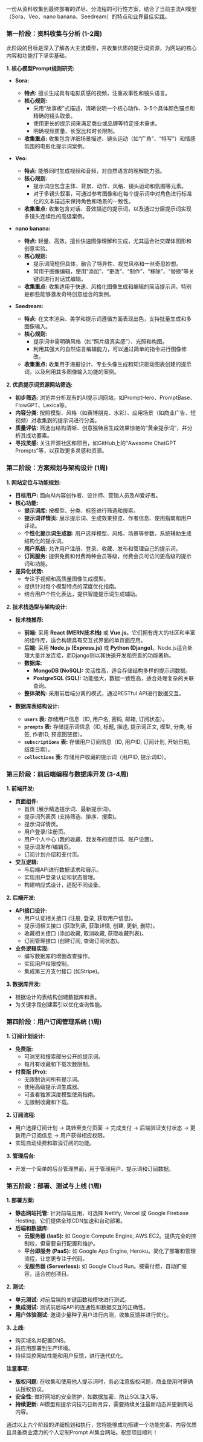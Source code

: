 一份从资料收集到最终部署的详尽、分流程的可行性方案，结合了当前主流AI模型（Sora、Veo、nano banana、Seedream）的特点和业界最佳实践。

### **第一阶段：资料收集与分析 (1-2周)**

此阶段的目标是深入了解各大主流模型，并收集优质的提示词资源，为网站的核心内容和功能打下坚实基础。

**1. 核心模型Prompt规则研究:**

* **Sora:**
  
  * **特点:** 擅长生成具有电影质感的视频，注重故事性和镜头语言。
  * **核心规则:**
    * 采用“故事板”式描述，清晰说明一个核心动作、3-5个具体颜色锚点和精确的镜头取景。
    * 使用更长的提示词来满足商业或品牌等特定技术需求。
    * 明确视频质量、长宽比和时长限制。
  * **收集重点:** 收集包含详细场景描述、镜头运动（如“广角”、“特写”）和情感氛围的电影化提示词案例。

* **Veo:**
  
  * **特点:** 能够同时生成视频和音频，对自然语言的理解能力强。
  * **核心规则:**
    * 提示词应包含主体、背景、动作、风格、镜头运动和氛围等元素。
    * 对于多镜头叙事，可通过参考图像和在每个提示词中对角色进行标准化的文本描述来保持角色和场景的一致性。
  * **收集重点:** 收集包含对话、音效描述的提示词，以及通过分层提示词实现多镜头连续性的高级案例。

* **nano banana:**
  
  * **特点:** 轻量、高效，擅长快速图像理解和生成，尤其适合社交媒体图形和创意实验。
  * **核心规则:**
    * 提示词简短但具体，融合了特异性、视觉风格和一丝奇思妙想。
    * 常用于图像编辑，使用“添加”、“更改”、“制作”、“移除”、“替换”等关键词进行对话式编辑。
  * **收集重点:** 收集适用于快速、风格化图像生成和编辑的简洁提示词，特别是那些能够激发奇特创意组合的案例。

* **Seedream:**
  
  * **特点:** 在文本渲染、美学和提示词遵循方面表现出色，支持批量生成和多图像输入。
  * **核心规则:**
    * 提示词中需明确风格（如“照片级真实感”）、光照和构图。
    * 利用其强大的自然语言编辑能力，可以通过简单的指令进行图像修改。
  * **收集重点:** 收集用于海报设计、专业头像生成和知识驱动图表创建的提示词，以及利用其多图像输入功能的案例。

**2. 优质提示词资源网站筛选:**

* **初步筛选:** 浏览并分析现有的AI提示词网站，如PromptHero、PromptBase、FlowGPT、Lexica等。
* **内容分类:** 按照模型、风格（如赛博朋克、水彩）、应用场景（如商业广告、短视频）对收集到的提示词进行分类。
* **质量评估:** 筛选出结构清晰、创意独特且生成效果惊艳的“黄金提示词”，并分析其成功要素。
* **寻找灵感:** 关注开源社区和项目，如GitHub上的“Awesome ChatGPT Prompts”等，以获取更多灵感和资源。

### **第二阶段：方案规划与架构设计 (1周)**

**1. 网站定位与功能规划:**

* **目标用户:** 面向AI内容创作者、设计师、营销人员及AI爱好者。
* **核心功能:**
  * **提示词库:** 按模型、分类、标签进行筛选和搜索。
  * **提示词详情页:** 展示提示词、生成效果预览、作者信息、使用指南和用户评论。
  * **个性化提示词生成器:** 用户选择模型、风格、场景等参数，系统辅助生成结构化的提示词。
  * **用户系统:** 允许用户注册、登录、收藏、发布和管理自己的提示词。
  * **订阅服务:** 提供免费和付费两种会员等级，付费会员可访问更高级的提示词和功能。
* **差异化优势:**
  * 专注于视频和高质量图像生成模型。
  * 提供针对每个模型特点的深度优化指南。
  * 结合用户个性化表达，提供智能提示词生成辅助。

**2. 技术栈选型与架构设计:**

* **技术栈推荐:**
  
  * **前端:** 采用 **React (MERN技术栈)** 或 **Vue.js**。它们拥有庞大的社区和丰富的组件库，适合构建具有交互式界面的单页面应用。
  * **后端:** 采用 **Node.js (Express.js)** 或 **Python (Django)**。Node.js适合处理大量并发连接，而Django则以其快速开发和完善的功能著称。
  * **数据库:**
    * **MongoDB (NoSQL):** 灵活性高，适合存储结构多样的提示词数据。
    * **PostgreSQL (SQL):** 功能强大，数据一致性高，适合处理复杂的关联查询。
  * **整体架构:** 采用前后端分离的模式，通过RESTful API进行数据交互。

* **数据库表结构设计:**
  
  * **`users` 表:** 存储用户信息（ID, 用户名, 密码, 邮箱, 订阅状态）。
  * **`prompts` 表:** 存储提示词信息（ID, 标题, 描述, 提示词正文, 模型, 分类, 标签, 作者ID, 预览图链接）。
  * **`subscriptions` 表:** 存储用户订阅信息（ID, 用户ID, 订阅计划, 开始日期, 结束日期）。
  * **`collections` 表:** 存储用户收藏的提示词（用户ID, 提示词ID）。

### **第三阶段：前后端编程与数据库开发 (3-4周)**

**1. 前端开发:**

* **页面组件:**
  * 首页 (展示精选提示词、最新提示词)。
  * 提示词列表页 (支持筛选、排序、搜索)。
  * 提示词详情页。
  * 用户登录/注册页。
  * 用户个人中心 (我的收藏、我发布的提示词、账户设置)。
  * 提示词发布/编辑页。
  * 订阅计划介绍和支付页。
* **交互逻辑:**
  * 与后端API进行数据请求和展示。
  * 实现用户登录认证和状态管理。
  * 构建响应式设计，适配不同设备。

**2. 后端开发:**

* **API接口设计:**
  * 用户认证相关接口 (注册, 登录, 获取用户信息)。
  * 提示词相关接口 (获取列表, 获取详情, 创建, 更新, 删除)。
  * 收藏相关接口 (添加收藏, 取消收藏, 获取收藏列表)。
  * 订阅管理接口 (创建订阅, 查询订阅状态)。
* **业务逻辑实现:**
  * 编写数据库的增删改查操作。
  * 实现用户权限控制。
  * 集成第三方支付接口 (如Stripe)。

**3. 数据库开发:**

* 根据设计的表结构创建数据库和表。
* 为关键字段创建索引以优化查询性能。

### **第四阶段：用户订阅管理系统 (1周)**

**1. 订阅计划设计:**

* **免费版:**
  * 可浏览和搜索部分公开的提示词。
  * 每月有收藏和下载次数限制。
* **付费版 (Pro):**
  * 无限制访问所有提示词。
  * 使用高级提示词生成器。
  * 可查看独家深度模型使用指南。
  * 无限制收藏和下载。

**2. 订阅流程:**

* 用户选择订阅计划 -> 跳转至支付页面 -> 完成支付 -> 后端验证支付状态 -> 更新用户订阅信息 -> 用户获得相应权限。
* 实现自动续费和取消订阅的功能。

**3. 管理后台:**

* 开发一个简单的后台管理界面，用于管理用户、提示词和订阅数据。

### **第五阶段：部署、测试与上线 (1周)**

**1. 部署方案:**

* **静态网站托管:** 针对前端应用，可选择 Netlify, Vercel 或 Google Firebase Hosting，它们提供全球CDN加速和自动部署。
* **后端和数据库:**
  * **云服务器 (IaaS):** 如 Google Compute Engine, AWS EC2。提供完全的控制权，但需要自行配置和维护。
  * **平台即服务 (PaaS):** 如 Google App Engine, Heroku。简化了部署和管理流程，让您更专注于代码。
  * **无服务器 (Serverless):** 如 Google Cloud Run。按需付费，自动扩缩容，适合初创项目。

**2. 测试:**

* **单元测试:** 对前后端的关键函数和模块进行测试。
* **集成测试:** 测试前后端API的连通性和数据交互的正确性。
* **用户体验测试:** 邀请少量种子用户进行内测，收集反馈并进行优化。

**3. 上线:**

* 购买域名并配置DNS。
* 将应用部署到生产环境。
* 持续监控网站性能和用户反馈，进行迭代优化。

**注意事项:**

* **版权问题:** 在收集和使用他人提示词时，务必注意版权问题，商业使用时需确认授权协议。
* **安全性:** 做好网站的安全防护，如数据加密、防止SQL注入等。
* **持续更新:** AI模型和提示词技巧日新月异，需要持续关注最新动态并更新网站内容。

通过以上六个阶段的详细规划和执行，您将能够成功搭建一个功能完善、内容优质且具备商业潜力的个人定制Prompt AI集合网站。祝您项目顺利！

